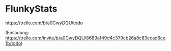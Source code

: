 # FlunkyStats

https://trello.com/b/a0CwyDQU/todo

(Einladung: https://trello.com/invite/b/a0CwyDQU/8689a149d4c379cb26a8c83ccad6ce1b/todo)
